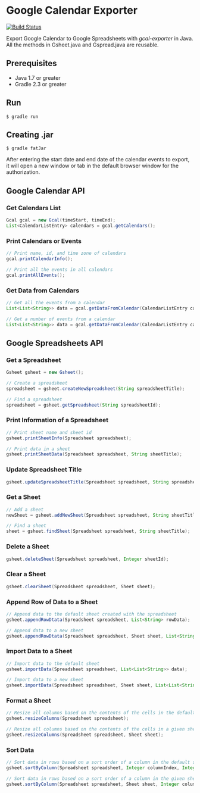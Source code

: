 # Google Calendar Exporter

[![Build Status](https://travis-ci.org/ken-hu/gcal-exporter.svg?branch=master)](https://travis-ci.org/ken-hu/gcal-exporter)

Export Google Calendar to Google Spreadsheets with _gcal-exporter_ in Java. All the methods in Gsheet.java and Gspread.java are reusable.


## Prerequisites

* Java 1.7 or greater
* Gradle 2.3 or greater

## Run

```
$ gradle run
```

## Creating .jar

```
$ gradle fatJar
```
After entering the start date and end date of the calendar events to export, it will open a new window or tab in the default browser window for the authorization.

## Google Calendar API

### Get Calendars List
```java
Gcal gcal = new Gcal(timeStart, timeEnd);
List<CalendarListEntry> calendars = gcal.getCalendars();
```

### Print Calendars or Events
```java
// Print name, id, and time zone of calendars
gcal.printCalendarInfo();

// Print all the events in all calendars
gcal.printAllEvents();
```

### Get Data from Calendars
```java
// Get all the events from a calendar
List<List<String>> data = gcal.getDataFromCalendar(CalendarListEntry calendar);

// Get a number of events from a calendar
List<List<String>> data = gcal.getDataFromCalendar(CalendarListEntry calendar, Integer numberOfEvents);
```

## Google Spreadsheets API

### Get a Spreadsheet
```java
Gsheet gsheet = new Gsheet();

// Create a spreadsheet
spreadsheet = gsheet.createNewSpreadsheet(String spreadsheetTitle);

// Find a spreadsheet
spreadsheet = gsheet.getSpreadsheet(String spreadsheetId);
```

### Print Information of a Spreadsheet
```java
// Print sheet name and sheet id
gsheet.printSheetInfo(Spreadsheet spreadsheet);

// Print data in a sheet
gsheet.printSheetData(Spreadsheet spreadsheet, String sheetTitle);
```

### Update Spreadsheet Title
```java
gsheet.updateSpreadsheetTitle(Spreadsheet spreadsheet, String spreadsheetTitle);
```

### Get a Sheet
```java
// Add a sheet
newSheet = gsheet.addNewSheet(Spreadsheet spreadsheet, String sheetTitle);

// Find a sheet
sheet = gsheet.findSheet(Spreadsheet spreadsheet, String sheetTitle);
```

### Delete a Sheet
```java
gsheet.deleteSheet(Spreadsheet spreadsheet, Integer sheetId);
```

### Clear a Sheet
```java
gsheet.clearSheet(Spreadsheet spreadsheet, Sheet sheet);
```

### Append Row of Data to a Sheet
```java
// Append data to the default sheet created with the spreadsheet
gsheet.appendRowDtata(Spreadsheet spreadsheet, List<String> rowData);

// Append data to a new sheet
gsheet.appendRowDtata(Spreadsheet spreadsheet, Sheet sheet, List<String> rowData);
```

### Import Data to a Sheet
```java
// Import data to the default sheet
gsheet.importData(Spreadsheet spreadsheet, List<List<String>> data);

// Import data to a new sheet
gsheet.importData(Spreadsheet spreadsheet, Sheet sheet, List<List<String>> data);
```

### Format a Sheet
```java
// Resize all columns based on the contents of the cells in the default sheet
gsheet.resizeColumns(Spreadsheet spreadsheet);

// Resize all columns based on the contents of the cells in a given sheet
gsheet.resizeColumns(Spreadsheet spreadsheet, Sheet sheet);
```

### Sort Data
```java
// Sort data in rows based on a sort order of a column in the default sheet
gsheet.sortByColumn(Spreadsheet spreadsheet, Integer columnIndex, Integer startRowIndex, String sortSpec);

// Sort data in rows based on a sort order of a column in the given sheet
gsheet.sortByColumn(Spreadsheet spreadsheet, Sheet sheet, Integer columnIndex, Integer startRowIndex, String sortSpec);
```
